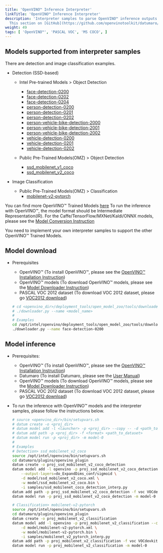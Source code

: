 ```yaml
---
title: 'OpenVINO™ Inference Interpreter'
linkTitle: 'OpenVINO™ Inference Interpreter'
description: 'Interpreter samples to parse OpenVINO™ inference outputs.
  This section on [GitHub](https://github.com/openvinotoolkit/datumaro/tree/develop/datumaro/plugins/openvino_plugin)'
weight: 49
tags: [ 'OpenVINO™', 'PASCAL VOC', 'MS COCO', ]
---
```


## Models supported from interpreter samples
There are detection and image classification examples.

- Detection (SSD-based)
  - Intel Pre-trained Models > Object Detection
    - [face-detection-0200](https://docs.openvinotoolkit.org/latest/omz_models_intel_face_detection_0200_description_face_detection_0200.html)
    - [face-detection-0202](https://docs.openvinotoolkit.org/latest/omz_models_intel_face_detection_0202_description_face_detection_0202.html)
    - [face-detection-0204](https://docs.openvinotoolkit.org/latest/omz_models_intel_face_detection_0204_description_face_detection_0204.html)
    - [person-detection-0200](https://docs.openvinotoolkit.org/latest/omz_models_intel_person_detection_0200_description_person_detection_0200.html)
    - [person-detection-0201](https://docs.openvinotoolkit.org/latest/omz_models_intel_person_detection_0201_description_person_detection_0201.html)
    - [person-detection-0202](https://docs.openvinotoolkit.org/latest/omz_models_intel_person_detection_0202_description_person_detection_0202.html)
    - [person-vehicle-bike-detection-2000](https://docs.openvinotoolkit.org/latest/omz_models_intel_person_vehicle_bike_detection_2000_description_person_vehicle_bike_detection_2000.html)
    - [person-vehicle-bike-detection-2001](https://docs.openvinotoolkit.org/latest/omz_models_intel_person_vehicle_bike_detection_2001_description_person_vehicle_bike_detection_2001.html)
    - [person-vehicle-bike-detection-2002](https://docs.openvinotoolkit.org/latest/omz_models_intel_person_vehicle_bike_detection_2002_description_person_vehicle_bike_detection_2002.html)
    - [vehicle-detection-0200](https://docs.openvinotoolkit.org/latest/omz_models_intel_vehicle_detection_0200_description_vehicle_detection_0200.html)
    - [vehicle-detection-0201](https://docs.openvinotoolkit.org/latest/omz_models_intel_vehicle_detection_0201_description_vehicle_detection_0201.html)
    - [vehicle-detection-0202](https://docs.openvinotoolkit.org/latest/omz_models_intel_vehicle_detection_0202_description_vehicle_detection_0202.html)

  - Public Pre-Trained Models(OMZ) > Object Detection
    - [ssd_mobilenet_v1_coco](https://docs.openvinotoolkit.org/latest/omz_models_public_ssd_mobilenet_v1_coco_ssd_mobilenet_v1_coco.html)
    - [ssd_mobilenet_v2_coco](https://docs.openvinotoolkit.org/latest/omz_models_public_ssd_mobilenet_v2_coco_ssd_mobilenet_v2_coco.html)

- Image Classification
  - Public Pre-Trained Models(OMZ) > Classification
    - [mobilenet-v2-pytorch](https://docs.openvinotoolkit.org/latest/omz_models_public_mobilenet_v2_pytorch_mobilenet_v2_pytorch.html)

You can find more OpenVINO™ Trained Models
[here](https://docs.openvinotoolkit.org/latest/omz_models_intel_index.html)
To run the inference with OpenVINO™, the model format should be Intermediate
Representation(IR).
For the Caffe/TensorFlow/MXNet/Kaldi/ONNX models, please see the [Model Conversion Instruction](https://docs.openvinotoolkit.org/latest/openvino_docs_MO_DG_prepare_model_convert_model_Converting_Model.html)

You need to implement your own interpreter samples to support the other
OpenVINO™ Trained Models.

## Model download
- Prerequisites
  - OpenVINO™ (To install OpenVINO™, please see the
    [OpenVINO™ Installation Instruction](https://docs.openvinotoolkit.org/latest/openvino_docs_install_guides_installing_openvino_linux.html))
  - OpenVINO™ models (To download OpenVINO™ models, please see the [Model Downloader Instruction](https://docs.openvinotoolkit.org/latest/omz_tools_downloader_README.html))
  - PASCAL VOC 2012 dataset (To download VOC 2012 dataset, please go [VOC2012 download](http://host.robots.ox.ac.uk/pascal/VOC/voc2012/#devkit))

  ```bash
  # cd <openvino_dir>/deployment_tools/open_model_zoo/tools/downloader
  # ./downloader.py --name <model_name>
  #
  # Examples
  cd /opt/intel/openvino/deployment_tools/open_model_zoo/tools/downloader
  ./downloader.py --name face-detection-0200
  ```

## Model inference
- Prerequisites:
  - OpenVINO™ (To install OpenVINO™, please see the
    [OpenVINO™ Installation Instruction](https://docs.openvinotoolkit.org/latest/openvino_docs_install_guides_installing_openvino_linux.html))
  - Datumaro (To install Datumaro, please see the [User Manual](/docs/user-manual/))
  - OpenVINO™ models (To download OpenVINO™ models, please see the [Model Downloader Instruction](https://docs.openvinotoolkit.org/latest/omz_tools_downloader_README.html))
  - PASCAL VOC 2012 dataset (To download VOC 2012 dataset, please go [VOC2012 download](http://host.robots.ox.ac.uk/pascal/VOC/voc2012/#devkit))

- To run the inference with OpenVINO™ models and the interpreter samples,
  please follow the instructions below.

  ```bash
  # source <openvino_dir>/bin/setupvars.sh
  # datum create -o <proj_dir>
  # datum model add -l <launcher> -p <proj_dir> --copy -- -d <path_to_xml> -w <path_to_bin> -i <path_to_interpreter_script>
  # datum add path -p <proj_dir> -f <format> <path_to_dataset>
  # datum model run -p <proj_dir> -m model-0
  #
  # Examples
  # Detection> ssd_mobilenet_v2_coco
  source /opt/intel/openvino/bin/setupvars.sh
  cd datumaro/plugins/openvino_plugin
  datum create -o proj_ssd_mobilenet_v2_coco_detection
  datum model add -l openvino -p proj_ssd_mobilenet_v2_coco_detection --copy -- \
      --output-layers=do_ExpandDims_conf/sigmoid \
      -d model/ssd_mobilenet_v2_coco.xml \
      -w model/ssd_mobilenet_v2_coco.bin \
      -i samples/ssd_mobilenet_coco_detection_interp.py
  datum add path -p proj_ssd_mobilenet_v2_coco_detection -f voc VOCdevkit/
  datum model run -p proj_ssd_mobilenet_v2_coco_detection -m model-0

  # Classification> mobilenet-v2-pytorch
  source /opt/intel/openvino/bin/setupvars.sh
  cd datumaro/plugins/openvino_plugin
  datum create -o proj_mobilenet_v2_classification
  datum model add -l openvino -p proj_mobilenet_v2_classification --copy -- \
      -d model/mobilenet-v2-pytorch.xml \
      -w model/mobilenet-v2-pytorch.bin \
      -i samples/mobilenet_v2_pytorch_interp.py
  datum add path -p proj_mobilenet_v2_classification -f voc VOCdevkit/
  datum model run -p proj_mobilenet_v2_classification -m model-0
  ```